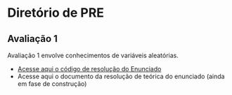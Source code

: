 # Diretório de PRE

## Avaliação 1

Avaliação 1 envolve conhecimentos de variáveis aleatórias.
- [Acesse aqui o código de resolução do Enunciado](/Avaliacoes/Avaliacao1-Lucas.m)
- Acesse aqui o documento da resolução de teórica do enunciado (ainda em fase de construção)
